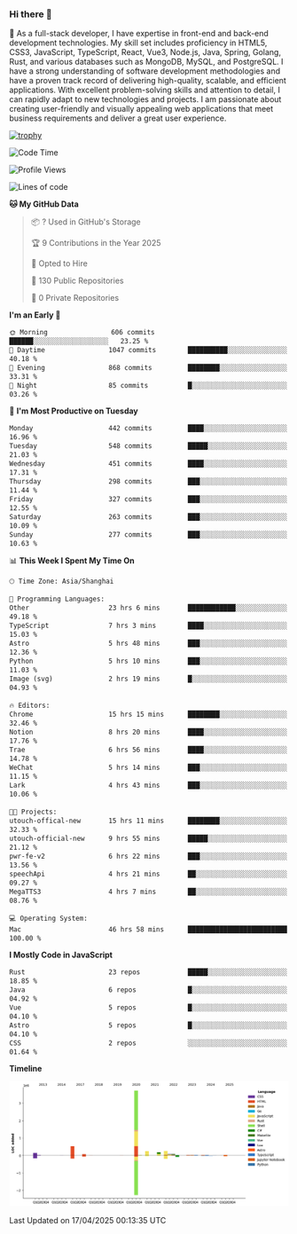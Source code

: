 ### Hi there 👋

🌱 As a full-stack developer, I have expertise in front-end and back-end development technologies. My skill set includes proficiency in HTML5, CSS3, JavaScript, TypeScript, React, Vue3, Node.js, Java, Spring, Golang, Rust, and various databases such as MongoDB, MySQL, and PostgreSQL. I have a strong understanding of software development methodologies and have a proven track record of delivering high-quality, scalable, and efficient applications. With excellent problem-solving skills and attention to detail, I can rapidly adapt to new technologies and projects. I am passionate about creating user-friendly and visually appealing web applications that meet business requirements and deliver a great user experience.

[![trophy](https://github-profile-trophy.vercel.app/?username=elton&rank=SECRET,SSS,SS,S,AAA,AA,A&theme=onedark&no-frame=true&margin-w=10)](https://github.com/ryo-ma/github-profile-trophy)

<!--START_SECTION:waka-->
![Code Time](http://img.shields.io/badge/Code%20Time-1%2C546%20hrs%2020%20mins-blue)

![Profile Views](http://img.shields.io/badge/Profile%20Views-0-blue)

![Lines of code](https://img.shields.io/badge/From%20Hello%20World%20I%27ve%20Written-5.6%20million%20lines%20of%20code-blue)

**🐱 My GitHub Data** 

> 📦 ? Used in GitHub's Storage 
 > 
> 🏆 9 Contributions in the Year 2025
 > 
> 💼 Opted to Hire
 > 
> 📜 130 Public Repositories 
 > 
> 🔑 0 Private Repositories 
 > 
**I'm an Early 🐤** 

```text
🌞 Morning                606 commits         ██████░░░░░░░░░░░░░░░░░░░   23.25 % 
🌆 Daytime                1047 commits        ██████████░░░░░░░░░░░░░░░   40.18 % 
🌃 Evening                868 commits         ████████░░░░░░░░░░░░░░░░░   33.31 % 
🌙 Night                  85 commits          █░░░░░░░░░░░░░░░░░░░░░░░░   03.26 % 
```
📅 **I'm Most Productive on Tuesday** 

```text
Monday                   442 commits         ████░░░░░░░░░░░░░░░░░░░░░   16.96 % 
Tuesday                  548 commits         █████░░░░░░░░░░░░░░░░░░░░   21.03 % 
Wednesday                451 commits         ████░░░░░░░░░░░░░░░░░░░░░   17.31 % 
Thursday                 298 commits         ███░░░░░░░░░░░░░░░░░░░░░░   11.44 % 
Friday                   327 commits         ███░░░░░░░░░░░░░░░░░░░░░░   12.55 % 
Saturday                 263 commits         ███░░░░░░░░░░░░░░░░░░░░░░   10.09 % 
Sunday                   277 commits         ███░░░░░░░░░░░░░░░░░░░░░░   10.63 % 
```


📊 **This Week I Spent My Time On** 

```text
🕑︎ Time Zone: Asia/Shanghai

💬 Programming Languages: 
Other                    23 hrs 6 mins       ████████████░░░░░░░░░░░░░   49.18 % 
TypeScript               7 hrs 3 mins        ████░░░░░░░░░░░░░░░░░░░░░   15.03 % 
Astro                    5 hrs 48 mins       ███░░░░░░░░░░░░░░░░░░░░░░   12.36 % 
Python                   5 hrs 10 mins       ███░░░░░░░░░░░░░░░░░░░░░░   11.03 % 
Image (svg)              2 hrs 19 mins       █░░░░░░░░░░░░░░░░░░░░░░░░   04.93 % 

🔥 Editors: 
Chrome                   15 hrs 15 mins      ████████░░░░░░░░░░░░░░░░░   32.46 % 
Notion                   8 hrs 20 mins       ████░░░░░░░░░░░░░░░░░░░░░   17.76 % 
Trae                     6 hrs 56 mins       ████░░░░░░░░░░░░░░░░░░░░░   14.78 % 
WeChat                   5 hrs 14 mins       ███░░░░░░░░░░░░░░░░░░░░░░   11.15 % 
Lark                     4 hrs 43 mins       ███░░░░░░░░░░░░░░░░░░░░░░   10.06 % 

🐱‍💻 Projects: 
utouch-offical-new       15 hrs 11 mins      ████████░░░░░░░░░░░░░░░░░   32.33 % 
utouch-official-new      9 hrs 55 mins       █████░░░░░░░░░░░░░░░░░░░░   21.12 % 
pwr-fe-v2                6 hrs 22 mins       ███░░░░░░░░░░░░░░░░░░░░░░   13.56 % 
speechApi                4 hrs 21 mins       ██░░░░░░░░░░░░░░░░░░░░░░░   09.27 % 
MegaTTS3                 4 hrs 7 mins        ██░░░░░░░░░░░░░░░░░░░░░░░   08.76 % 

💻 Operating System: 
Mac                      46 hrs 58 mins      █████████████████████████   100.00 % 
```

**I Mostly Code in JavaScript** 

```text
Rust                     23 repos            █████░░░░░░░░░░░░░░░░░░░░   18.85 % 
Java                     6 repos             █░░░░░░░░░░░░░░░░░░░░░░░░   04.92 % 
Vue                      5 repos             █░░░░░░░░░░░░░░░░░░░░░░░░   04.10 % 
Astro                    5 repos             █░░░░░░░░░░░░░░░░░░░░░░░░   04.10 % 
CSS                      2 repos             ░░░░░░░░░░░░░░░░░░░░░░░░░   01.64 % 
```



**Timeline**

![Lines of Code chart](https://raw.githubusercontent.com/elton/elton/main/assets/bar_graph.png)


 Last Updated on 17/04/2025 00:13:35 UTC
<!--END_SECTION:waka-->

<!--
**elton/elton** is a ✨ _special_ ✨ repository because its `README.md` (this file) appears on your GitHub profile.

Here are some ideas to get you started:

- 🔭 I’m currently working on ...
- 🌱 I’m currently learning ...
- 👯 I’m looking to collaborate on ...
- 🤔 I’m looking for help with ...
- 💬 Ask me about ...
- 📫 How to reach me: ...
- 😄 Pronouns: ...
- ⚡ Fun fact: ...
-->
